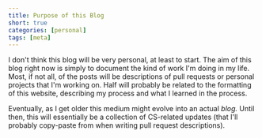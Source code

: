 ```yaml
---
title: Purpose of this Blog
short: true
categories: [personal]
tags: [meta]
---
```

I don't think this blog will be very personal, at least to start.
The aim of this blog right now is simply to document the kind of work I'm doing in my life.
Most, if not all, of the posts will be descriptions of pull requests or personal projects that I'm working on.
Half will probably be related to the formatting of this website, describing my process and what I learned in the process.

Eventually, as I get older this medium might evolve into an actual _blog._ Until then, this will essentially
 be a collection of CS-related updates (that I'll probably copy-paste from when writing pull request descriptions).
